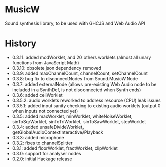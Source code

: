 # MusicW

Sound synthesis library, to be used with GHCJS and Web Audio API  

# History

- 0.3.11: added modWorklet, and 20 others worklets (almost all unary functions from JavaScript Math)
- 0.3.10: obsolete json dependency removed
- 0.3.9: added maxChannelCount, channelCount, setChannelCount
- 0.3.8: bug fix to disconnectNodes from Sound.MusicW.Node
- 0.3.7: added externalNode (allows pre-existing Web Audio node to be included in a SynthDef, is not disconnected when Synth ends)
- 0.3.6: added ceilWorklet
- 0.3.5.2: audio worklets reworked to address resource (CPU) leak issues
- 0.3.5.1: added input sanity checking to existing audio worklets (output 0 when inputs not connected yet)
- 0.3.5: added maxWorklet, minWorklet, whiteNoiseWorklet, sinToSqrWorklet, sinToTriWorklet, sinToSawWorklet, stepWorklet
- 0.3.4: added unsafeDivideWorklet, getGlobalAudioContextInteractive/Playback
- 0.3.3: added microphone
- 0.3.2: fixes to channelSplitter
- 0.3.1: added floorWorklet, fractWorklet, clipWorklet
- 0.3.0: support for analyser nodes
- 0.2.0: initial Hackage release

